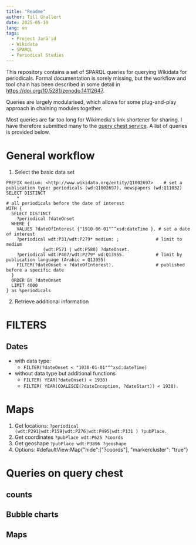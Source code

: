 ```yaml
---
title: "Readme"
author: Till Grallert
date: 2025-05-19 
lang: en
tags:
  - Project Jarāʾid
  - Wikidata
  - SPARQL
  - Periodical Studies
---
```


This repository contains a set of SPARQL queries for querying Wikidata for periodicals. Formal documentation is sorely missing, but the workflow and tool chain has been described in some detail in <https://doi.org/10.5281/zenodo.14112647>.

Queries are largely modularised, which allows for some plug-and-play approach in chaining modules together.

Most queries are far too long for Wikimedia's link shortener for sharing. I have therefore submitted many to the [query chest service](https://query-chest.toolforge.org/). A list of queries is provided below.

# General workflow

1. Select the basic data set

```sparql
PREFIX medium: <http://www.wikidata.org/entity/Q1002697>    # set a publication type: periodicals (wd:Q1002697), newspapers (wd:Q11032)
SELECT DISTINCT 
    *
# all periodicals before the date of interest
WITH {
  SELECT DISTINCT
    ?periodical ?dateOnset
  WHERE {
    VALUES ?dateOfInterest {"1910-06-01"^^xsd:dateTime }. # set a date of interest
    ?periodical wdt:P31/wdt:P279* medium: ;              # limit to medium
              (wdt:P571 | wdt:P580) ?dateOnset.
    ?periodical wdt:P407/wdt:P279* wd:Q13955.            # limit by publication language (Arabic = Q13955)
    FILTER(?dateOnset < ?dateOfInterest).                # published before a specific date
  }
  ORDER BY ?dateOnset
  LIMIT 4000
} as %periodicals
```

2. Retrieve additional information

# FILTERS
## Dates

- with data type:
    - `FILTER(?dateOnset < "1930-01-01"^^xsd:dateTime)`
- without data type but additional functions
    - `FILTER( YEAR(?dateOnset) < 1930)`
    - `FILTER( YEAR(COALESCE(?dateInception, ?dateStart)) < 1930).`

# Maps

1. Get locations: `?periodical (wdt:P291|wdt:P159|wdt:P276|wdt:P495|wdt:P131 ) ?pubPlace.`
2. Get coordinates `?pubPlace wdt:P625 ?coords`
3. Get geoshape `?pubPlace wdt:P3896 ?geoshape`
4. Options: #defaultView:Map{"hide":["?coords"], "markercluster": "true"}

# Queries on query chest

[rq:publications-transliterated-title]: https://query-chest.toolforge.org/redirect/dSZmMD4FSCeucOakcKCuKkYSg6wo8GCeyO8YqugMe2z 

[rq:periodicals-holdings-2024-03-18]: https://query-chest.toolforge.org/redirect/eKwMLGU9oGqiEqCI2OUqKw2uy60KoKscqQgsWmwcaU6 

[rq:arabic-periodicals-images]: https://query-chest.toolforge.org/redirect/nNIwitQHCq02U4Ww8MwIGS4EcY4y6qCO2uOWqGwWoGU 

## counts

[rq:count-arabic-periodicals-2024-03-18]: https://query-chest.toolforge.org/redirect/oYNezk1fgs8UQyCQoKsSemEiWu6oiWSAq0As6k2QISv 

[rq:count-periodicals-all-2024-03-18]: https://query-chest.toolforge.org/redirect/BGlKl7mq24UyuaKyESSwQMYUS4S2qgwgUg4OuuOYksf 

[rq:count-arabic-periodicals-2024-08-08]: https://query-chest.toolforge.org/redirect/eO3ox4S9FwUeY24gs24CU6OOqiI0WiYKiEKmggM46sn 

[rq:count-collections]: https://query-chest.toolforge.org/redirect/wnhAUtiqI4MQyW0MOsqAyOqOwSuE6iSUcU28oCUAqkY 

[rq:count-digitised]: https://query-chest.toolforge.org/redirect/JwwYdMXGLosUGeSKCucwckW0gMmEqAY2Uosa2MiMYev

## Bubble charts

[rq:bubble-lang-2024-03-18]: https://query-chest.toolforge.org/redirect/dMk3vPTaZkuiqe804Wqeqkmi8SooO260qSCmAG08MI7 

[rq:bubble-lang-2024-08-08]: https://query-chest.toolforge.org/redirect/26dFDncq2WMkmei8eg26qwISOKyMAmioq6Co8WwUIKQ 

## Maps

[rq:map-periodicals-all-2024-03-18-cluster]: https://query-chest.toolforge.org/redirect/8K4bVhyOmm6seAwkmiIqsGEEY4yCooU6YMGsKSYQ2Eb 

[rq:map-periodicals-all-2024-08-08-cluster]: https://query-chest.toolforge.org/redirect/mYSKHVP1qQamkCeYQmSsKMWMGwg266UqEayEcYwgUy7 

[rq:map-periodicals-ar-2024-03-18-cluster]: https://query-chest.toolforge.org/redirect/LAwIgT9wqucyaW0mCQ0Ms2uKGUmygM6mwcSIuKKKyc0 

[rq:map-periodicals-ar-2024-08-08-cluster]: https://query-chest.toolforge.org/redirect/obqUZJy6sY448EAesSQSaW80kAsYucuIiE8sO8kY2Gd 

[rq:map-periodicals-ota-2024-08-01-cluster]: https://query-chest.toolforge.org/redirect/7c5YPWykbICAWcWaAYqYwMqEo6qUaaou0WaIugIqGYu

[rq:map-periodicals-ota-cluster]: https://query-chest.toolforge.org/redirect/wLTnRa9d2GceWkacK6Ek8uSUaWIGaamSsqe8C6kaMCI 

[rq:map-levant-1910-06]: https://query-chest.toolforge.org/redirect/v8e8UlL8s2gM46Ieou4UeMOimUSsyUS40uso0OAaIUL 

[rq:map-levant-1910-06-holdings]: https://query-chest.toolforge.org/redirect/W5asaV1sTwmMoAogKO8ckaoOgyIGU2Aq8QSQKWYkcSS 

[rq:map-levant-1910-06-digitised]: https://query-chest.toolforge.org/redirect/ZtdJnjhGtM4SGUks2GEYwcAmwKGeCmS8icSua0ISkwW 


